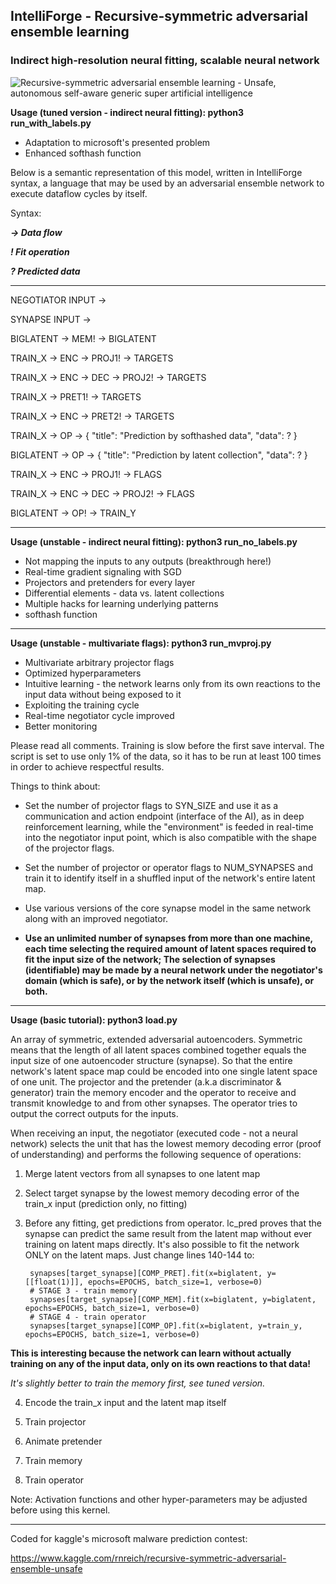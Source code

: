 ## IntelliForge - Recursive-symmetric adversarial ensemble learning
### Indirect high-resolution neural fitting, scalable neural network ###

![Recursive-symmetric adversarial ensemble learning - Unsafe, autonomous self-aware generic super artificial intelligence](http://i.hmp.me/m/1ca868a0f5f3c1f6d853517d658a8ca5.png)

**Usage (tuned version - indirect neural fitting): python3 run_with_labels.py**

- Adaptation to microsoft's presented problem
- Enhanced softhash function

Below is a semantic representation of this model, written in IntelliForge syntax, a language that may be used by an adversarial ensemble network to execute dataflow cycles by itself.

Syntax:

***-> Data flow***

***! Fit operation***

***? Predicted data***

--------------------------------------------------------------------------------

NEGOTIATOR INPUT ->

SYNAPSE INPUT ->

BIGLATENT -> MEM! -> BIGLATENT

TRAIN_X -> ENC -> PROJ1! -> TARGETS

TRAIN_X -> ENC -> DEC -> PROJ2! -> TARGETS

TRAIN_X -> PRET1! -> TARGETS

TRAIN_X -> ENC -> PRET2! -> TARGETS


TRAIN_X -> OP -> { "title": "Prediction by softhashed data", "data": ? }

BIGLATENT -> OP -> { "title": "Prediction by latent collection", "data": ? }

TRAIN_X -> ENC -> PROJ1! -> FLAGS

TRAIN_X -> ENC -> DEC -> PROJ2! -> FLAGS

BIGLATENT -> OP! -> TRAIN_Y

--------------------------------------------------------------------------------

**Usage (unstable - indirect neural fitting): python3 run_no_labels.py**

- Not mapping the inputs to any outputs (breakthrough here!)
- Real-time gradient signaling with SGD
- Projectors and pretenders for every layer
- Differential elements - data vs. latent collections
- Multiple hacks for learning underlying patterns
- softhash function

--------------------------------------------------------------------------------

**Usage (unstable - multivariate flags): python3 run_mvproj.py**

- Multivariate arbitrary projector flags
- Optimized hyperparameters
- Intuitive learning - the network learns only from its own reactions to the input data without being exposed to it
- Exploiting the training cycle
- Real-time negotiator cycle improved
- Better monitoring

Please read all comments. Training is slow before the first save interval. The script is set to use only 1% of the data, so it has to be run at least 100 times in order to achieve respectful results.

Things to think about:

- Set the number of projector flags to SYN_SIZE and use it as a communication and action endpoint (interface of the AI), as in deep reinforcement learning, while the "environment" is feeded in real-time into the negotiator input point, which is also compatible with the shape of the projector flags.

- Set the number of projector or operator flags to NUM_SYNAPSES and train it to identify itself in a shuffled input of the network's entire latent map.

- Use various versions of the core synapse model in the same network along with an improved negotiator.

- **Use an unlimited number of synapses from more than one machine, each time selecting the required amount of latent spaces required to fit the input size of the network; The selection of synapses (identifiable) may be made by a neural network under the negotiator's domain (which is safe), or by the network itself (which is unsafe), or both.**

--------------------------------------------------------------------------------

**Usage (basic tutorial): python3 load.py**

An array of symmetric, extended adversarial autoencoders. Symmetric means that the length of all latent spaces combined together equals the input size of one autoencoder structure (synapse). So that the entire network's latent space map could be encoded into one single latent space of one unit. The projector and the pretender (a.k.a discriminator & generator) train the memory encoder and the operator to receive and transmit knowledge to and from other synapses. The operator tries to output the correct outputs for the inputs.

When receiving an input, the negotiator (executed code - not a neural network) selects the unit that has the lowest memory decoding error (proof of understanding) and performs the following sequence of operations:


1. Merge latent vectors from all synapses to one latent map

2. Select target synapse by the lowest memory decoding error of the train_x input (prediction only, no fitting)

3. Before any fitting, get predictions from operator. lc_pred proves that the synapse can predict the same result from the latent map without ever training on latent maps directly. It's also possible to fit the network ONLY on the latent maps. Just change lines 140-144 to:

        synapses[target_synapse][COMP_PRET].fit(x=biglatent, y=[[float(1)]], epochs=EPOCHS, batch_size=1, verbose=0)
        # STAGE 3 - train memory
        synapses[target_synapse][COMP_MEM].fit(x=biglatent, y=biglatent, epochs=EPOCHS, batch_size=1, verbose=0)
        # STAGE 4 - train operator
        synapses[target_synapse][COMP_OP].fit(x=biglatent, y=train_y, epochs=EPOCHS, batch_size=1, verbose=0)

**This is interesting because the network can learn without actually training on any of the input data, only on its own reactions to that data!**

*It's slightly better to train the memory first, see tuned version.*

4. Encode the train_x input and the latent map itself

5. Train projector

6. Animate pretender

7. Train memory

8. Train operator


Note: Activation functions and other hyper-parameters may be adjusted before using this kernel.

--------------------------------------------------------------------------------

Coded for kaggle's microsoft malware prediction contest:

https://www.kaggle.com/rnreich/recursive-symmetric-adversarial-ensemble-unsafe
